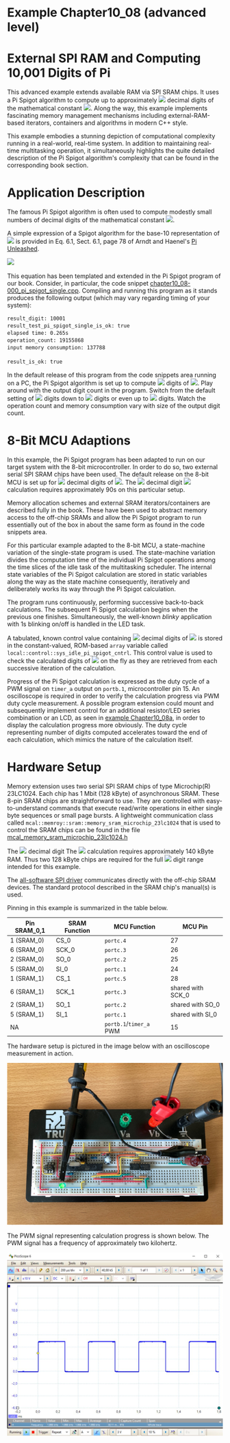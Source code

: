 # Example Chapter10_08 (advanced level)
# External SPI RAM and Computing 10,001 Digits of Pi

This advanced example extends available RAM via SPI SRAM chips.
It uses a Pi Spigot algorithm to compute up to approximately
<img src="https://render.githubusercontent.com/render/math?math=10,001">
decimal digits of the mathematical
constant <img src="https://render.githubusercontent.com/render/math?math=\pi">.
Along the way, this example implements fascinating memory management mechanisms
including external-RAM-based iterators, containers and algorithms
in modern C++ style.

This example embodies a stunning depiction
of computational complexity running in a real-world, real-time system.
In addition to maintaining real-time multitasking operation,
it simultaneously highlights the quite detailed description
of the Pi Spigot algorithm's complexity that can
be found in the corresponding book section.

# Application Description

The famous Pi Spigot algorithm is often used to compute
modestly small numbers of decimal digits of the mathematical constant
<img src="https://render.githubusercontent.com/render/math?math=\pi">.

A simple expression of a Spigot algorithm
for the base-10 representation of
<img src="https://render.githubusercontent.com/render/math?math=\pi">
is provided in Eq. 6.1, Sect. 6.1,
page 78 of Arndt and Haenel's [Pi Unleashed](https://www.springer.com/gp/book/9783642567353).

<img src="https://render.githubusercontent.com/render/math?math=\pi\,=\,2\,+\,\dfrac{1}{3}\Biggl(2\,+\,\dfrac{2}{5}\Biggl(2\,+\,\dfrac{3}{7}\Biggl(2\,+\,\ldots\Biggr)\Biggr)\Biggr)">

This equation has been templated and extended in the Pi Spigot program
of our book. Consider, in particular, the code snippet
[chapter10_08-000_pi_spigot_single.cpp](../../code_snippets/chapter10/chapter10_08-000_pi_spigot_single.cpp).
Compiling and running this program as it stands produces the following output
(which may vary regarding timing of your system):

```sh
result_digit: 10001
result_test_pi_spigot_single_is_ok: true
elapsed time: 0.265s
operation_count: 19155868
input memory consumption: 137788

result_is_ok: true
```

In the default release of this program
from the code snippets area running on a PC,
the Pi Spigot algorithm is set up to compute
<img src="https://render.githubusercontent.com/render/math?math=10,001">
digits of
<img src="https://render.githubusercontent.com/render/math?math=\pi">.
Play around with the output digit count in the program.
Switch from the default setting of
<img src="https://render.githubusercontent.com/render/math?math=10,001">
digits down to
<img src="https://render.githubusercontent.com/render/math?math=1,001">
digits or even up to
<img src="https://render.githubusercontent.com/render/math?math=100,001">
digits.
Watch the operation count and memory consumption vary with
size of the output digit count.

# 8-Bit MCU Adaptions

In this example, the Pi Spigot program has been adapted
to run on our target system with the 8-bit microcontroller.
In order to do so, two external serial SPI SRAM chips
have been used.
The default release on the 8-bit MCU is set up for
<img src="https://render.githubusercontent.com/render/math?math=1,001">
decimal digits of
<img src="https://render.githubusercontent.com/render/math?math=\pi">.
The
<img src="https://render.githubusercontent.com/render/math?math=1,001">
decimal digit
<img src="https://render.githubusercontent.com/render/math?math=\pi">
calculation requires approximately 90s on this particular setup.

Memory allocation schemes and external SRAM iterators/containers
are described fully in the book. These have been used to
abstract memory access to the off-chip SRAMs
and allow the Pi Spigot program to run essentially
out of the box in about the same form as found
in the code snippets area.

For this particular example adapted to the 8-bit MCU,
a state-machine variation
of the single-state program is used. The state-machine
variation divides the computation time of the individual
Pi Spigot operations among the time slices of the idle
task of the multitasking scheduler. The internal state
variables of the Pi Spigot calculation are stored
in static variables along the way as the state machine
consequently, iteratively and deliberately works its way
through the Pi Spigot calculation.

The program runs continuously, performing successive back-to-back
calculations. The subsequent Pi Spigot calculation begins
when the previous one finishes.
Simultaneously, the well-known _blinky_ application with
1s blinking on/off is handled in the LED task.

A tabulated, known control value containing
<img src="https://render.githubusercontent.com/render/math?math=\gtrsim\,10,011">
decimal digits of
<img src="https://render.githubusercontent.com/render/math?math=\pi">
is stored in the constant-valued, ROM-based `array` variable
called `local::control::sys_idle_pi_spigot_cntrl`. This control value
is used to check the calculated digits of
<img src="https://render.githubusercontent.com/render/math?math=\pi">
on the fly as they are retrieved from each successive iteration
of the calculation.

Progress of the Pi Spigot calculation is expressed as the
duty cycle of a PWM signal on `timer_a` output on `portb.1`, microcontroller pin 15.
An oscilloscope is required in order to verify the calculation
progress via PWM duty cycle measurement.
A possible program extension
could mount and subsequently implement control for
an additional resistor/LED series combination
or an LCD, as seen in
[example Chapter10_08a](../chapter10_08a),
in order to display the calculation progress more obviously.
The duty cycle representing number of digits computed
accelerates toward the end of each calculation,
which mimics the nature of the calculation itself.

# Hardware Setup

Memory extension uses two serial SPI SRAM chips of type Microchip(R) 23LC1024.
Each chip has 1 Mbit (128 kByte) of asynchronous SRAM.
These 8-pin SRAM chips are straightforward to use.
They are controlled with easy-to-understand commands
that execute read/write operations in either single byte sequences
or small page bursts. A lightweight communication class
called `mcal::memroy::sram::memory_sram_microchip_23lc1024`
that is used to control the SRAM chips can be found
in the file
[mcal_memory_sram_microchip_23lc1024.h](./src/mcal/avr/mcal_memory_sram_microchip_23lc1024.h)

The <img src="https://render.githubusercontent.com/render/math?math=10,001">
decimal digit
The <img src="https://render.githubusercontent.com/render/math?math=\pi">
calculation requires approximately 140 kByte RAM.
Thus two 128 kByte chips are required
for the full
<img src="https://render.githubusercontent.com/render/math?math=10,001">
digit range intended for this example.

The [all-software SPI driver](./src/mcal_spi/mcal_spi_software_port_driver.h)
communicates directly with the off-chip SRAM devices.
The standard protocol described in the SRAM chip's manual(s) is used.

Pinning in this example is summarized in the table below.

| Pin SRAM_0,1   |  SRAM Function | MCU Function            | MCU Pin            |
| -------------- | -------------- | ----------------------- | ------------------ |
| 1 (SRAM_0)     |    CS_0        | `portc.4`               |       27           |
| 6 (SRAM_0)     |    SCK_0       | `portc.3`               |       26           |
| 2 (SRAM_0)     |    SO_0        | `portc.2`               |       25           |
| 5 (SRAM_0)     |    SI_0        | `portc.1`               |       24           |
| 1 (SRAM_1)     |    CS_1        | `portc.5`               |       28           |
| 6 (SRAM_1)     |    SCK_1       | `portc.3`               |  shared with SCK_0 |
| 2 (SRAM_1)     |    SO_1        | `portc.2`               |  shared with SO_0  |
| 5 (SRAM_1)     |    SI_1        | `portc.1`               |  shared with SI_0  |
| NA             |                | `portb.1`/`timer_a` PWM |       15           |

The hardware setup is pictured in the image below with an oscilloscope measurement
in action.

![](./images/board10_08.jpg)

The PWM signal representing calculation progress is shown below.
The PWM signal has a frequency of approximately two kilohertz.

![](./images/scope10_08.jpg)
